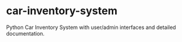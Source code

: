 # car-inventory-system
Python Car Inventory System with user/admin interfaces and detailed documentation.
